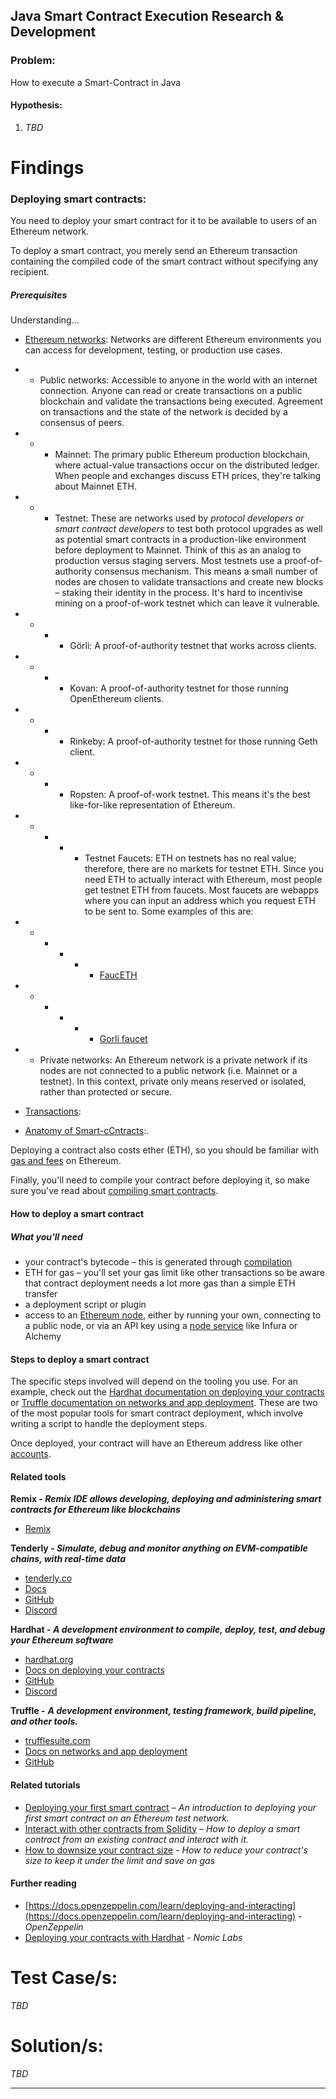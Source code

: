 ## Java Smart Contract Execution Research & Development


### Problem:
How to execute a Smart-Contract in Java

#### Hypothesis:
1. *TBD*

# Findings
### Deploying smart contracts:

You need to deploy your smart contract for it to be available to users of an Ethereum network.

To deploy a smart contract, you merely send an Ethereum transaction containing the compiled code of the smart contract without specifying any recipient.

##### Prerequisites

Understanding...

- [Ethereum networks](https://ethereum.org/en/developers/docs/networks/): Networks are different Ethereum environments you can access for development, testing, or production use cases.  
- - Public networks: Accessible to anyone in the world with an internet connection. Anyone can read or create transactions on a public blockchain and validate the transactions being executed. Agreement on transactions and the state of the network is decided by a consensus of peers. 
- - - Mainnet: The primary public Ethereum production blockchain, where actual-value transactions occur on the distributed ledger. When people and exchanges discuss ETH prices, they're talking about Mainnet ETH.
- - - Testnet: These are networks used by *protocol developers or smart contract developers* to test both protocol upgrades as well as potential smart contracts in a production-like environment before deployment to Mainnet. Think of this as an analog to production versus staging servers. Most testnets use a proof-of-authority consensus mechanism. This means a small number of nodes are chosen to validate transactions and create new blocks – staking their identity in the process. It's hard to incentivise mining on a proof-of-work testnet which can leave it vulnerable.
- - - - Görli: A proof-of-authority testnet that works across clients.
- - - - Kovan: A proof-of-authority testnet for those running OpenEthereum clients.
- - - - Rinkeby: A proof-of-authority testnet for those running Geth client.
- - - - Ropsten: A proof-of-work testnet. This means it's the best like-for-like representation of Ethereum.
- - - - - Testnet Faucets: ETH on testnets has no real value; therefore, there are no markets for testnet ETH. Since you need ETH to actually interact with Ethereum, most people get testnet ETH from faucets. Most faucets are webapps where you can input an address which you request ETH to be sent to. Some examples of this are:
- - - - - - [FaucETH](https://fauceth.komputing.org/)
- - - - - - [Gorli faucet](https://faucet.goerli.mudit.blog/)
- - Private networks: An Ethereum network is a private network if its nodes are not connected to a public network (i.e. Mainnet or a testnet). In this context, private only means reserved or isolated, rather than protected or secure.

- [Transactions](https://ethereum.org/en/developers/docs/transactions/):

- [Anatomy of Smart-cCntracts](https://ethereum.org/en/developers/docs/smart-contracts/anatomy/):.

Deploying a contract also costs ether (ETH), so you should be familiar with [gas and fees](https://ethereum.org/en/developers/docs/gas/) on Ethereum.

Finally, you'll need to compile your contract before deploying it, so make sure you've read about [compiling smart contracts](/developers/docs/smart-contracts/compiling/).

#### How to deploy a smart contract

##### What you'll need

- your contract's bytecode – this is generated through [compilation](https://ethereum.org/en/developers/docs/smart-contracts/compiling/)
- ETH for gas – you'll set your gas limit like other transactions so be aware that contract deployment needs a lot more gas than a simple ETH transfer
- a deployment script or plugin
- access to an [Ethereum node](https://ethereum.org/en/developers/docs/nodes-and-clients/), either by running your own, connecting to a public node, or via an API key using a [node service](https://ethereum.org/en/developers/docs/nodes-and-clients/nodes-as-a-service/) like Infura or Alchemy

#### Steps to deploy a smart contract

The specific steps involved will depend on the tooling you use. For an example, check out the [Hardhat documentation on deploying your contracts](https://hardhat.org/guides/deploying.html) or [Truffle documentation on networks and app deployment](https://www.trufflesuite.com/docs/truffle/advanced/networks-and-app-deployment). These are two of the most popular tools for smart contract deployment, which involve writing a script to handle the deployment steps.

Once deployed, your contract will have an Ethereum address like other [accounts](https://ethereum.org/en/developers/docs/accounts/).

#### Related tools

**Remix - _Remix IDE allows developing, deploying and administering smart contracts for Ethereum like blockchains_**

- [Remix](https://remix.ethereum.org)

**Tenderly - _Simulate, debug and monitor anything on EVM-compatible chains, with real-time data_**

- [tenderly.co](https://tenderly.co/)
- [Docs](https://docs.tenderly.co/)
- [GitHub](https://github.com/Tenderly)
- [Discord](https://discord.gg/eCWjuvt)

**Hardhat - _A development environment to compile, deploy, test, and debug your Ethereum software_**

- [hardhat.org](https://hardhat.org/getting-started/)
- [Docs on deploying your contracts](https://hardhat.org/guides/deploying.html)
- [GitHub](https://github.com/nomiclabs/hardhat)
- [Discord](https://discord.com/invite/TETZs2KK4k)

**Truffle -** **_A development environment, testing framework, build pipeline, and other tools._**

- [trufflesuite.com](https://www.trufflesuite.com/)
- [Docs on networks and app deployment](https://www.trufflesuite.com/docs/truffle/advanced/networks-and-app-deployment)
- [GitHub](https://github.com/trufflesuite/truffle)

#### Related tutorials

- [Deploying your first smart contract](https://ethereum.org/en/developers/tutorials/deploying-your-first-smart-contract/) _– An introduction to deploying your first smart contract on an Ethereum test network._
- [Interact with other contracts from Solidity](https://ethereum.org/en/developers/tutorials/interact-with-other-contracts-from-solidity/) _– How to deploy a smart contract from an existing contract and interact with it._
- [How to downsize your contract size](https://ethereum.org/en/developers/tutorials/downsizing-contracts-to-fight-the-contract-size-limit/) _- How to reduce your contract's size to keep it under the limit and save on gas_

#### Further reading

- [https://docs.openzeppelin.com/learn/deploying-and-interacting](https://docs.openzeppelin.com/learn/deploying-and-interacting) - _OpenZeppelin_
- [Deploying your contracts with Hardhat](https://hardhat.org/guides/deploying.html) - _Nomic Labs_

# Test Case/s:
*TBD*
# Solution/s:
*TBD*

-----------------------------------------------------------------------
